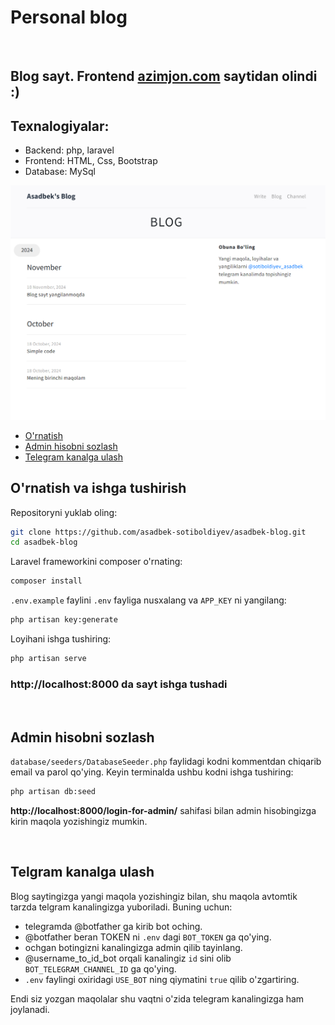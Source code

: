 # Personal blog
</br>

## Blog sayt. Frontend [azimjon.com](https://azimjon.com) saytidan olindi :) 
## Texnalogiyalar:
- Backend: php, laravel
- Frontend: HTML, Css, Bootstrap
- Database: MySql

![ScreenShot](./screenshots/site-screenshot.png)

- [O'rnatish](#ornatish-va-ishga-tushirish)
- [Admin hisobni sozlash](#admin-hisobni-sozlash)
- [Telegram kanalga ulash](#telgram-kanalga-ulash)


## O'rnatish va ishga tushirish

Repositoryni yuklab oling:
``` bash
git clone https://github.com/asadbek-sotiboldiyev/asadbek-blog.git
cd asadbek-blog
```

Laravel frameworkini composer o'rnating:
``` bash
composer install
```

`.env.example` faylini `.env` fayliga nusxalang va `APP_KEY` ni yangilang:
``` bash
php artisan key:generate
```
Loyihani ishga tushiring:

``` bash
php artisan serve
```
### http://localhost:8000 da sayt ishga tushadi 

</br>

## Admin hisobni sozlash
`database/seeders/DatabaseSeeder.php` faylidagi kodni kommentdan chiqarib email va parol qo'ying.
Keyin terminalda ushbu kodni ishga tushiring:
``` bash
php artisan db:seed
```

**http://localhost:8000/login-for-admin/** sahifasi bilan admin hisobingizga kirin maqola yozishingiz mumkin.

</br>

## Telgram kanalga ulash
Blog saytingizga yangi maqola yozishingiz bilan, shu maqola avtomtik tarzda telgram kanalingizga yuboriladi.
Buning uchun:
- telegramda @botfather ga kirib bot oching.
- @botfather beran TOKEN ni `.env` dagi `BOT_TOKEN` ga qo'ying. 
- ochgan botingizni kanalingizga admin qilib tayinlang.
- @username_to_id_bot orqali kanalingiz `id` sini olib `BOT_TELEGRAM_CHANNEL_ID` ga qo'ying.
- `.env` faylingi oxiridagi `USE_BOT` ning qiymatini `true` qilib o'zgartiring.

Endi siz yozgan maqolalar shu vaqtni o'zida telegram kanalingizga ham joylanadi.